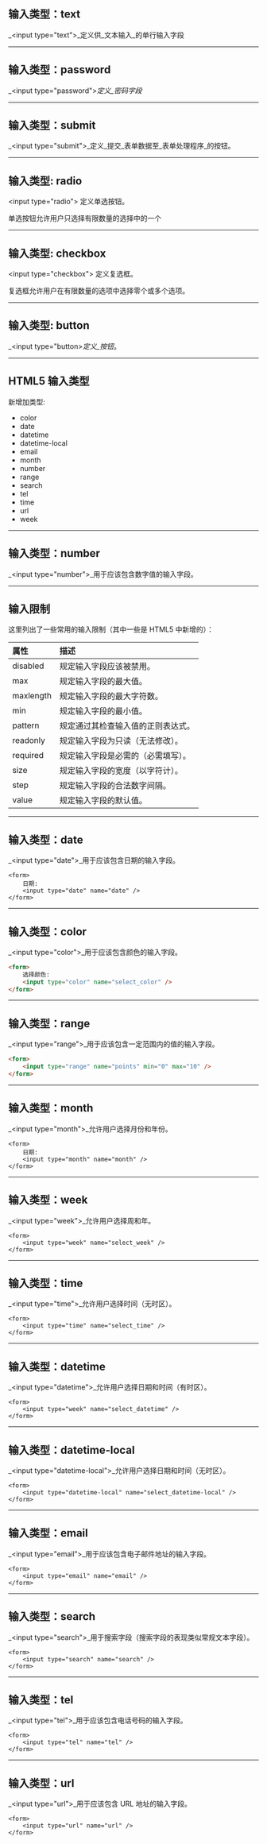 ## 输入类型：text

_&lt;input type="text"&gt;_定义供_文本输入_的单行输入字段

---

## 输入类型：password

_&lt;input type="password"&gt;_定义_密码字段_

---

## 输入类型：submit

_&lt;input type="submit"&gt;_定义_提交_表单数据至_表单处理程序_的按钮。

---

## 输入类型: radio

&lt;input type="radio"&gt; 定义单选按钮。

单选按钮允许用户只选择有限数量的选择中的一个

---

## 输入类型: checkbox

&lt;input type="checkbox"&gt; 定义复选框。

复选框允许用户在有限数量的选项中选择零个或多个选项。

---

## 输入类型: button

_&lt;input type="button&gt;_定义_按钮_。

---

## HTML5 输入类型

新增加类型:

* color
* date
* datetime
* datetime-local
* email
* month
* number
* range
* search
* tel
* time
* url
* week

---

## 输入类型：number

_&lt;input type="number"&gt;_用于应该包含数字值的输入字段。

---

## 输入限制

这里列出了一些常用的输入限制（其中一些是 HTML5 中新增的）：

| 属性 | 描述 |
| :--- | :--- |
| disabled | 规定输入字段应该被禁用。 |
| max | 规定输入字段的最大值。 |
| maxlength | 规定输入字段的最大字符数。 |
| min | 规定输入字段的最小值。 |
| pattern | 规定通过其检查输入值的正则表达式。 |
| readonly | 规定输入字段为只读（无法修改）。 |
| required | 规定输入字段是必需的（必需填写）。 |
| size | 规定输入字段的宽度（以字符计）。 |
| step | 规定输入字段的合法数字间隔。 |
| value | 规定输入字段的默认值。 |

---

## 输入类型：date

_&lt;input type="date"&gt;_用于应该包含日期的输入字段。

```
<form>
    日期:
    <input type="date" name="date" />
</form>
```

---

## 输入类型：color

_&lt;input type="color"&gt;_用于应该包含颜色的输入字段。

```HTML
<form>
    选择颜色:
    <input type="color" name="select_color" />
</form>
```

---

## 输入类型：range

_&lt;input type="range"&gt;_用于应该包含一定范围内的值的输入字段。

```HTML
<form>
    <input type="range" name="points" min="0" max="10" />
</form>
```

---

## 输入类型：month

_&lt;input type="month"&gt;_允许用户选择月份和年份。

```
<form>
    日期:
    <input type="month" name="month" />
</form>
```

---

## 输入类型：week

_&lt;input type="week"&gt;_允许用户选择周和年。

```
<form>
    <input type="week" name="select_week" />
</form>
```

---

## 输入类型：time

_&lt;input type="time"&gt;_允许用户选择时间（无时区）。

```
<form>
    <input type="time" name="select_time" />
</form>
```

---

## 输入类型：datetime

_&lt;input type="datetime"&gt;_允许用户选择日期和时间（有时区）。

```
<form>
    <input type="week" name="select_datetime" />
</form>
```

---

## 输入类型：datetime-local

_&lt;input type="datetime-local"&gt;_允许用户选择日期和时间（无时区）。

```
<form>
    <input type="datetime-local" name="select_datetime-local" />
</form>
```

---

## 输入类型：email

_&lt;input type="email"&gt;_用于应该包含电子邮件地址的输入字段。

```
<form>
    <input type="email" name="email" />
</form>
```

---

## 输入类型：search

_&lt;input type="search"&gt;_用于搜索字段（搜索字段的表现类似常规文本字段）。

```
<form>
    <input type="search" name="search" />
</form>
```

---

## 输入类型：tel

_&lt;input type="tel"&gt;_用于应该包含电话号码的输入字段。

```
<form>
    <input type="tel" name="tel" />
</form>
```

---

## 输入类型：url

_&lt;input type="url"&gt;_用于应该包含 URL 地址的输入字段。

```
<form>
    <input type="url" name="url" />
</form>
```



